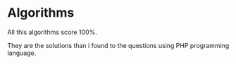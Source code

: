 # Algorithms

All this algorithms score 100%.

They are the solutions than i found to the questions using PHP programming language.
